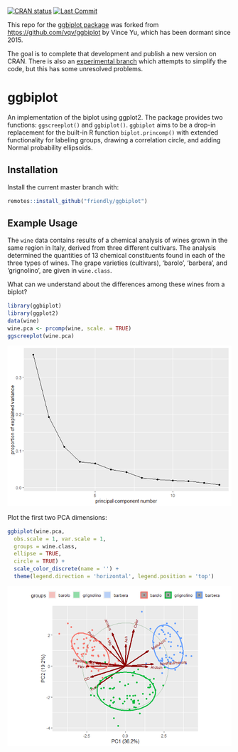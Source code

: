 
<!-- README.md is generated from README.Rmd. Please edit that file -->
<!-- badges: start -->

[![CRAN
status](https://www.r-pkg.org/badges/version/ggbiplot)](https://CRAN.R-project.org/package=ggbiplot)
[![Last
Commit](https://img.shields.io/github/last-commit/friendly/ggbiplot)](https://github.com/friendly/ggbiplot)
<!-- badges: end -->

This repo for the [ggbiplot
package](https://CRAN.R-project.org/package=ggbiplot) was forked from
<https://github.com/vqv/ggbiplot> by Vince Yu, which has been dormant
since 2015.

The goal is to complete that development and publish a new version on
CRAN. There is also an [experimental
branch](https://github.com/friendly/ggbiplot/tree/experimental) which
attempts to simplify the code, but this has some unresolved problems.

# ggbiplot

An implementation of the biplot using ggplot2. The package provides two
functions: `ggscreeplot()` and `ggbiplot()`. `ggbiplot` aims to be a
drop-in replacement for the built-in R function `biplot.princomp()` with
extended functionality for labeling groups, drawing a correlation
circle, and adding Normal probability ellipsoids.

## Installation

Install the current master branch with:

``` r
remotes::install_github("friendly/ggbiplot")
```

## Example Usage

The `wine` data contains results of a chemical analysis of wines grown
in the same region in Italy, derived from three different cultivars. The
analysis determined the quantities of 13 chemical constituents found in
each of the three types of wines. The grape varieties (cultivars),
‘barolo’, ‘barbera’, and ‘grignolino’, are given in `wine.class`.

What can we understand about the differences among these wines from a
biplot?

``` r
library(ggbiplot)
library(ggplot2)
data(wine)
wine.pca <- prcomp(wine, scale. = TRUE)
ggscreeplot(wine.pca)
```

![](man/figures/README-wine-screeplot-1.png)<!-- -->

Plot the first two PCA dimensions:

``` r
ggbiplot(wine.pca, 
  obs.scale = 1, var.scale = 1,
  groups = wine.class, 
  ellipse = TRUE, 
  circle = TRUE) +
  scale_color_discrete(name = '') +
  theme(legend.direction = 'horizontal', legend.position = 'top')
```

![](man/figures/README-wine-biplot-1.png)<!-- -->
